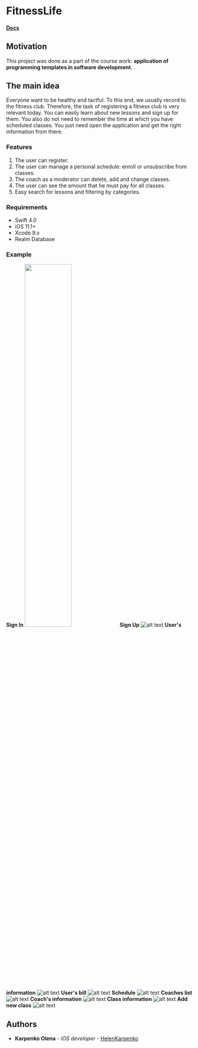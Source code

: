 # FitnessLife

#### [Docs](https://docs.google.com/document/d/1bxz1ocSrlYOd6PsBJMXv9oBXpvpd-GnsiGihsjskHCo/edit?usp=sharing)

## Motivation
This project was done as a part of the course work: **application of programming templates in software development.**
## The main idea
Everyone want to be healthy and tactful. To this end, we usually record to the fitness club. Therefore, the task of registering a fitness club is very relevant today. You can easily learn about new lessons and sign up for them. You also do not need to remember the time at which you have scheduled classes. You just need open the application and get the right information from there.

### Features
1. The user can register.
2. The user can manage a personal schedule: enroll or unsubscribe from classes.
3. The coach as a moderator can delete, add and change classes.
4. The user can see the amount that he must pay for all classes.
5. Easy search for lessons and filtering by categories.

### Requirements

* Swift 4.0
* iOS 11.1+
* Xcode 9.x
* Realm Database

### Example
**Sign In**
<img src="https://github.com/HelenKarpenko/courseWork/blob/assets/SignIn.png" width="50%">
**Sign Up**
![alt text](https://github.com/HelenKarpenko/courseWork/blob/assets/SignUp.png?raw=true)
**User's information**
![alt text](https://github.com/HelenKarpenko/courseWork/blob/assets/UserInfo.png?raw=true)
**User's bill**
![alt text](https://github.com/HelenKarpenko/courseWork/blob/assets/UserBill.png?raw=true)
**Schedule**
![alt text](https://github.com/HelenKarpenko/courseWork/blob/assets/Schedule.png?raw=true)
**Coaches list**
![alt text](https://github.com/HelenKarpenko/courseWork/blob/assets/CoachList.png?raw=true)
**Coach's information**
![alt text](https://github.com/HelenKarpenko/courseWork/blob/assets/CoachInfo.png?raw=true)
**Class information**
![alt text](https://github.com/HelenKarpenko/courseWork/blob/assets/ClassInfo.png?raw=true)
**Add new class**
![alt text](https://github.com/HelenKarpenko/courseWork/blob/assets/CreateNewClass.png?raw=true)

## Authors

* **Karpenko Olena** - *iOS developer* - [HelenKarpenko](https://github.com/HelenKarpenko)

